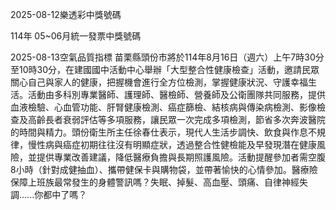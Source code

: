 
2025-08-12樂透彩中獎號碼

                                
114年 05~06月統一發票中獎號碼
                             
2025-08-13空氣品質指標
                              苗栗縣頭份市將於114年8月16日（週六）上午7時30分至10時30分，在建國國中活動中心舉辦「大型整合性健康檢查」活動，邀請民眾關心自己與家人的健康，把握機會進行全方位檢測，掌握健康狀況、守護幸福生活。活動由多科別專業醫師、護理師、醫檢師、營養師及公衛團隊共同服務，提供血液檢驗、心血管功能、肝腎健康檢測、癌症篩檢、結核病與傳染病檢測、影像檢查及高齡長者衰弱評估等多項服務，讓民眾一次完成多項檢測，節省多次奔波醫院的時間與精力。頭份衛生所主任徐春仕表示，現代人生活步調快、飲食與作息不規律，慢性病與癌症初期往往沒有明顯症狀，透過整合性健檢能及早發現潛在健康風險，並提供專業改善建議，降低醫療負擔與長期照護風險。活動提醒參加者需空腹8小時（針對成健抽血）、攜帶健保卡與購物袋，並帶著愉快的心情參加。醫療險保障上班族最常發生的身體警訊嗎？失眠、掉髮、高血壓、頭痛、自律神經失調......你都中了嗎？